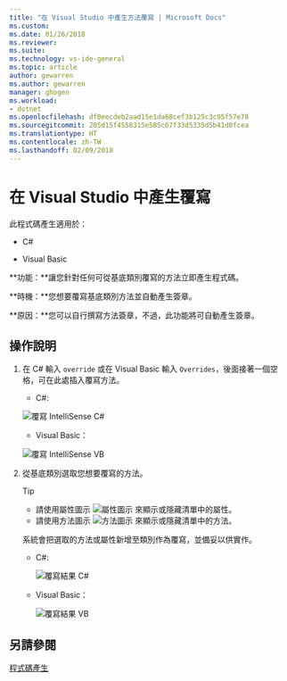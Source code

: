 ```yaml
---
title: "在 Visual Studio 中產生方法覆寫 | Microsoft Docs"
ms.custom: 
ms.date: 01/26/2018
ms.reviewer: 
ms.suite: 
ms.technology: vs-ide-general
ms.topic: article
author: gewarren
ms.author: gewarren
manager: ghogen
ms.workload:
- dotnet
ms.openlocfilehash: df0eecdeb2aad15e1da68cef3b125c3c95f57e78
ms.sourcegitcommit: 205d15f4558315e585c67f33d5335d5b41d0fcea
ms.translationtype: HT
ms.contentlocale: zh-TW
ms.lasthandoff: 02/09/2018
---
```

# <a name="generate-an-override-in-visual-studio"></a>在 Visual Studio 中產生覆寫

此程式碼產生適用於：

- C#

- Visual Basic

**功能：**讓您針對任何可從基底類別覆寫的方法立即產生程式碼。

**時機：**您想要覆寫基底類別方法並自動產生簽章。

**原因：**您可以自行撰寫方法簽章，不過，此功能將可自動產生簽章。

## <a name="how-to"></a>操作說明

1. 在 C# 輸入 `override` 或在 Visual Basic 輸入 `Overrides`，後面接著一個空格，可在此處插入覆寫方法。

   - C#: 

    ![覆寫 IntelliSense C#](media/override-intellisense-cs.png)

   - Visual Basic：

    ![覆寫 IntelliSense VB](media/override-intellisense-vb.png)

1. 從基底類別選取您想要覆寫的方法。

   > [!TIP]
   > - 請使用屬性圖示 ![屬性圖示](media/override-property-cs.png) 來顯示或隱藏清單中的屬性。
   > - 請使用方法圖示 ![方法圖示](media/override-method-cs.png) 來顯示或隱藏清單中的方法。

   系統會把選取的方法或屬性新增至類別作為覆寫，並備妥以供實作。

   - C#: 

      ![覆寫結果 C#](media/override-result-cs.png)

   - Visual Basic：

      ![覆寫結果 VB](media/override-result-vb.png)

## <a name="see-also"></a>另請參閱

[程式碼產生](../code-generation-in-visual-studio.md)
